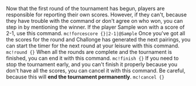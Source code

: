 Now that the first round of the tournament has begun, players are responsible for reporting their own scores.
However, if they can't, because they have trouble with the command or don't agree on who won, you can step in by mentioning the winner. If the player Sample won with a score of 2-1, use this command.
`mc!forcescore {}|2-1|@Sample`
Once you've got all the scores for the round and Challonge has generated the next pairings, you can start the timer for the next round at your leisure with this command.
`mc!round {}`
When all the rounds are complete and the tournament is finished, you can end it with this command.
`mc!finish {}`
If you need to stop the tournament early, and you can't finish it properly because you don't have all the scores, you can cancel it with this command. Be careful, because this will **end the tournament permanently**.
`mc!cancel {}`
